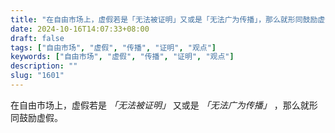 ```yaml
---
title: "在自由市场上，虚假若是「无法被证明」又或是「无法广为传播」，那么就形同鼓励虚假。"
date: 2024-10-16T14:07:33+08:00
draft: false
tags: ["自由市场", "虚假", "传播", "证明", "观点"]
keywords: ["自由市场", "虚假", "传播", "证明", "观点"]
description: ""
slug: "1601"
---
```


在自由市场上，虚假若是 *「无法被证明」* 又或是 *「无法广为传播」* ，那么就形同鼓励虚假。